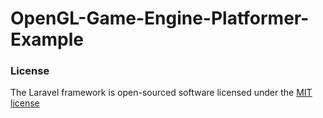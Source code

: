 # OpenGL-Game-Engine-Platformer-Example


### License

The Laravel framework is open-sourced software licensed under the [MIT license](http://opensource.org/licenses/MIT)
